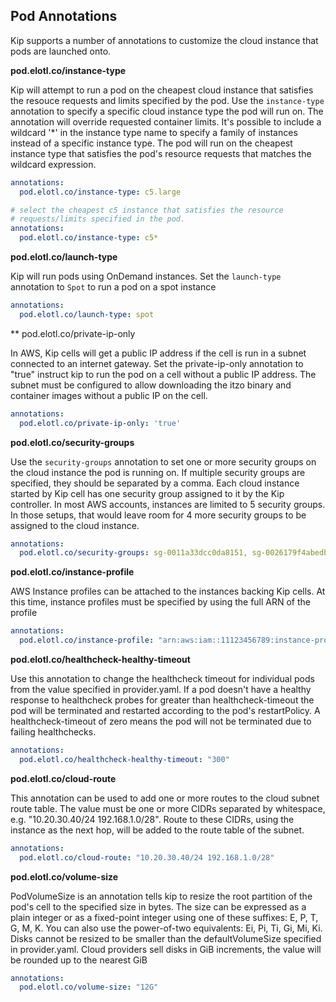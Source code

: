 ## Pod Annotations

Kip supports a number of annotations to customize the cloud instance that pods are launched onto.

**pod.elotl.co/instance-type**


Kip will attempt to run a pod on the cheapest cloud instance that satisfies the resouce requests and limits specified by the pod.  Use the `instance-type` annotation to specify a specific cloud instance type the pod will run on.  The annotation will override requested container limits.  It's possible to include a wildcard '*' in the instance type name to specify a family of instances instead of a specific instance type.  The pod will run on the cheapest instance type that satisfies the pod's resource requests that matches the wildcard expression.

```yaml
annotations:
  pod.elotl.co/instance-type: c5.large
```

```yaml
# select the cheapest c5 instance that satisfies the resource
# requests/limits specified in the pod.
annotations:
  pod.elotl.co/instance-type: c5*
```

**pod.elotl.co/launch-type**

Kip will run pods using OnDemand instances.  Set the `launch-type` annotation to `Spot` to run a pod on a spot instance

```yaml
annotations:
  pod.elotl.co/launch-type: spot
```

** pod.elotl.co/private-ip-only

In AWS, Kip cells will get a public IP address if the cell is run in a subnet connected to an internet gateway.  Set the private-ip-only annotation to "true" instruct kip to run the pod on a cell without a public IP address.  The subnet must be configured to allow downloading the itzo binary and container images without a public IP on the cell.

```yaml
annotations:
  pod.elotl.co/private-ip-only: 'true'
```

**pod.elotl.co/security-groups**

Use the `security-groups` annotation to set one or more security groups on the cloud instance the pod is running on.  If multiple security groups are specified, they should be separated by a comma.  Each cloud instance started by Kip cell has one security group assigned to it by the Kip controller.  In most AWS accounts, instances are limited to 5 security groups.  In those setups, that would leave room for 4 more security groups to be assigned to the cloud instance.

```yaml
annotations:
  pod.elotl.co/security-groups: sg-0011a33dcc0da8151, sg-0026179f4abedb34a
```

**pod.elotl.co/instance-profile**

AWS Instance profiles can be attached to the instances backing Kip cells.  At this time, instance profiles must be specified by using the full ARN of the profile

```yaml
annotations:
  pod.elotl.co/instance-profile: "arn:aws:iam::11123456789:instance-profile/kip-s3-full-access-role"
```

**pod.elotl.co/healthcheck-healthy-timeout**

Use this annotation to change the healthcheck timeout for individual pods from the value specified in provider.yaml. If a pod doesn't have a healthy response to healthcheck probes for greater than healthcheck-timeout the pod will be terminated and restarted according to the pod's restartPolicy.  A healthcheck-timeout of zero means the pod will not be terminated due to failing healthchecks.

```yaml
annotations:
  pod.elotl.co/healthcheck-healthy-timeout: "300"
```

**pod.elotl.co/cloud-route**

This annotation can be used to add one or more routes to the cloud subnet route table.  The value must be one or more CIDRs separated by whitespace, e.g. "10.20.30.40/24 192.168.1.0/28". Route to these CIDRs, using the instance as the next hop, will be added to the route table of the subnet.

```yaml
annotations:
  pod.elotl.co/cloud-route: "10.20.30.40/24 192.168.1.0/28"
```

**pod.elotl.co/volume-size**

PodVolumeSize is an annotation tells kip to resize the root partition of the pod's cell to the specified size in bytes. The size can be expressed as a plain integer or as a fixed-point integer using one of these suffixes: E, P, T, G, M, K. You can also use the power-of-two equivalents: Ei, Pi, Ti, Gi, Mi, Ki. Disks cannot be resized to be smaller than the defaultVolumeSize specified in provider.yaml. Cloud providers sell disks in GiB increments, the value will be rounded up to the nearest GiB

```yaml
annotations:
  pod.elotl.co/volume-size: "12G"
```
